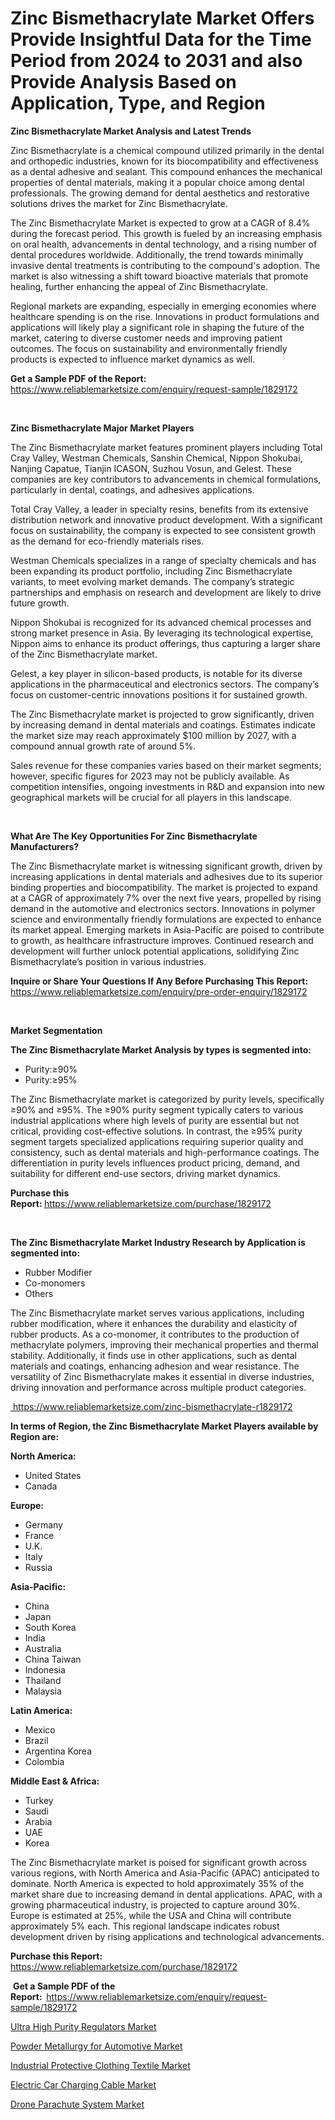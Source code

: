 <p><h1>Zinc Bismethacrylate Market Offers Provide Insightful Data for the Time Period from 2024 to 2031 and also Provide Analysis Based on Application, Type, and Region</h1></p><p><strong>Zinc Bismethacrylate Market Analysis and Latest Trends</strong></p>
<p><p>Zinc Bismethacrylate is a chemical compound utilized primarily in the dental and orthopedic industries, known for its biocompatibility and effectiveness as a dental adhesive and sealant. This compound enhances the mechanical properties of dental materials, making it a popular choice among dental professionals. The growing demand for dental aesthetics and restorative solutions drives the market for Zinc Bismethacrylate.</p><p>The Zinc Bismethacrylate Market is expected to grow at a CAGR of 8.4% during the forecast period. This growth is fueled by an increasing emphasis on oral health, advancements in dental technology, and a rising number of dental procedures worldwide. Additionally, the trend towards minimally invasive dental treatments is contributing to the compound's adoption. The market is also witnessing a shift toward bioactive materials that promote healing, further enhancing the appeal of Zinc Bismethacrylate.</p><p>Regional markets are expanding, especially in emerging economies where healthcare spending is on the rise. Innovations in product formulations and applications will likely play a significant role in shaping the future of the market, catering to diverse customer needs and improving patient outcomes. The focus on sustainability and environmentally friendly products is expected to influence market dynamics as well.</p></p>
<p><strong>Get a Sample PDF of the Report:&nbsp;</strong> <a href="https://www.reliablemarketsize.com/enquiry/request-sample/1829172?utm_campaign=1186&utm_medium=2&utm_source=Github&utm_content=ia&utm_term=15102024&utm_id=zinc-bismethacrylate">https://www.reliablemarketsize.com/enquiry/request-sample/1829172</a></p>
<p>&nbsp;</p>
<p><strong>Zinc Bismethacrylate Major Market Players</strong></p>
<p><p>The Zinc Bismethacrylate market features prominent players including Total Cray Valley, Westman Chemicals, Sanshin Chemical, Nippon Shokubai, Nanjing Capatue, Tianjin ICASON, Suzhou Vosun, and Gelest. These companies are key contributors to advancements in chemical formulations, particularly in dental, coatings, and adhesives applications.</p><p>Total Cray Valley, a leader in specialty resins, benefits from its extensive distribution network and innovative product development. With a significant focus on sustainability, the company is expected to see consistent growth as the demand for eco-friendly materials rises. </p><p>Westman Chemicals specializes in a range of specialty chemicals and has been expanding its product portfolio, including Zinc Bismethacrylate variants, to meet evolving market demands. The company’s strategic partnerships and emphasis on research and development are likely to drive future growth.</p><p>Nippon Shokubai is recognized for its advanced chemical processes and strong market presence in Asia. By leveraging its technological expertise, Nippon aims to enhance its product offerings, thus capturing a larger share of the Zinc Bismethacrylate market.</p><p>Gelest, a key player in silicon-based products, is notable for its diverse applications in the pharmaceutical and electronics sectors. The company’s focus on customer-centric innovations positions it for sustained growth.</p><p>The Zinc Bismethacrylate market is projected to grow significantly, driven by increasing demand in dental materials and coatings. Estimates indicate the market size may reach approximately $100 million by 2027, with a compound annual growth rate of around 5%.</p><p>Sales revenue for these companies varies based on their market segments; however, specific figures for 2023 may not be publicly available. As competition intensifies, ongoing investments in R&D and expansion into new geographical markets will be crucial for all players in this landscape.</p></p>
<p>&nbsp;</p>
<p><strong>What Are The Key Opportunities For Zinc Bismethacrylate Manufacturers?</strong></p>
<p><p>The Zinc Bismethacrylate market is witnessing significant growth, driven by increasing applications in dental materials and adhesives due to its superior binding properties and biocompatibility. The market is projected to expand at a CAGR of approximately 7% over the next five years, propelled by rising demand in the automotive and electronics sectors. Innovations in polymer science and environmentally friendly formulations are expected to enhance its market appeal. Emerging markets in Asia-Pacific are poised to contribute to growth, as healthcare infrastructure improves. Continued research and development will further unlock potential applications, solidifying Zinc Bismethacrylate’s position in various industries.</p></p>
<p><strong>Inquire or Share Your Questions If Any Before Purchasing This Report:</strong> <a href="https://www.reliablemarketsize.com/enquiry/pre-order-enquiry/1829172?utm_campaign=1186&utm_medium=2&utm_source=Github&utm_content=ia&utm_term=15102024&utm_id=zinc-bismethacrylate">https://www.reliablemarketsize.com/enquiry/pre-order-enquiry/1829172</a></p>
<p>&nbsp;</p>
<p><strong>Market Segmentation</strong></p>
<p><strong>The Zinc Bismethacrylate Market Analysis by types is segmented into:</strong></p>
<p><ul><li>Purity:≥90%</li><li>Purity:≥95%</li></ul></p>
<p><p>The Zinc Bismethacrylate market is categorized by purity levels, specifically ≥90% and ≥95%. The ≥90% purity segment typically caters to various industrial applications where high levels of purity are essential but not critical, providing cost-effective solutions. In contrast, the ≥95% purity segment targets specialized applications requiring superior quality and consistency, such as dental materials and high-performance coatings. The differentiation in purity levels influences product pricing, demand, and suitability for different end-use sectors, driving market dynamics.</p></p>
<p><strong>Purchase this Report:&nbsp;</strong><a href="https://www.reliablemarketsize.com/purchase/1829172?utm_campaign=1186&utm_medium=2&utm_source=Github&utm_content=ia&utm_term=15102024&utm_id=zinc-bismethacrylate">https://www.reliablemarketsize.com/purchase/1829172</a></p>
<p>&nbsp;</p>
<p><strong>The Zinc Bismethacrylate Market Industry Research by Application is segmented into:</strong></p>
<p><ul><li>Rubber Modifier</li><li>Co-monomers</li><li>Others</li></ul></p>
<p><p>The Zinc Bismethacrylate market serves various applications, including rubber modification, where it enhances the durability and elasticity of rubber products. As a co-monomer, it contributes to the production of methacrylate polymers, improving their mechanical properties and thermal stability. Additionally, it finds use in other applications, such as dental materials and coatings, enhancing adhesion and wear resistance. The versatility of Zinc Bismethacrylate makes it essential in diverse industries, driving innovation and performance across multiple product categories.</p></p>
<p><a href="https://www.reliablemarketsize.com/zinc-bismethacrylate-r1829172?utm_campaign=1186&utm_medium=2&utm_source=Github&utm_content=ia&utm_term=15102024&utm_id=zinc-bismethacrylate">&nbsp;https://www.reliablemarketsize.com/zinc-bismethacrylate-r1829172</a></p>
<p><strong>In terms of Region, the Zinc Bismethacrylate Market Players available by Region are:</strong></p>
<p>
    <p> <strong> North America: </strong>
        <ul>
            <li>United States</li>
            <li>Canada</li>
        </ul>
        </p> 
    <p> <strong> Europe: </strong>
        <ul>
            <li>Germany</li>
            <li>France</li>
            <li>U.K.</li>
            <li>Italy</li>
            <li>Russia</li>
        </ul>
        </p> 
    <p> <strong> Asia-Pacific: </strong>
        <ul>
            <li>China</li>
            <li>Japan</li>
            <li>South Korea</li>
            <li>India</li>
            <li>Australia</li>
            <li>China Taiwan</li>
            <li>Indonesia</li>
            <li>Thailand</li>
            <li>Malaysia</li>
        </ul>
        </p> 
    <p> <strong> Latin America: </strong>
        <ul>
            <li>Mexico</li>
            <li>Brazil</li>
            <li>Argentina Korea</li>
            <li>Colombia</li>
        </ul>
        </p> 
    <p> <strong> Middle East & Africa: </strong>
        <ul>
            <li>Turkey</li>
            <li>Saudi</li>
            <li>Arabia</li>
            <li>UAE</li>
            <li>Korea</li>
        </ul>
    </p>
    </p>
<p><p>The Zinc Bismethacrylate market is poised for significant growth across various regions, with North America and Asia-Pacific (APAC) anticipated to dominate. North America is expected to hold approximately 35% of the market share due to increasing demand in dental applications. APAC, with a growing pharmaceutical industry, is projected to capture around 30%. Europe is estimated at 25%, while the USA and China will contribute approximately 5% each. This regional landscape indicates robust development driven by rising applications and technological advancements.</p></p>
<p><strong>Purchase this Report: </strong><a href="https://www.reliablemarketsize.com/purchase/1829172?utm_campaign=1186&utm_medium=2&utm_source=Github&utm_content=ia&utm_term=15102024&utm_id=zinc-bismethacrylate">https://www.reliablemarketsize.com/purchase/1829172</a></p>
<p>&nbsp;<strong>Get a Sample PDF of the Report:&nbsp;&nbsp;</strong><a href="https://www.reliablemarketsize.com/enquiry/request-sample/1829172?utm_campaign=1186&utm_medium=2&utm_source=Github&utm_content=ia&utm_term=15102024&utm_id=zinc-bismethacrylate">https://www.reliablemarketsize.com/enquiry/request-sample/1829172</a></p>
<p><strong></strong></p>
<p><p><a href="https://issuu.com/reportprime-2/docs/ultra-high-purity-regulators-market_38ad63bf68b74a?utm_campaign=1186&utm_medium=2&utm_source=Github&utm_content=ia&utm_term=15102024&utm_id=zinc-bismethacrylate">Ultra High Purity Regulators Market</a></p><p><a href="https://github.com/b9uxfeyen/Market-Research-Report-List-1/blob/main/powder-metallurgy-for-automotive-market.md?utm_campaign=1186&utm_medium=2&utm_source=Github&utm_content=ia&utm_term=15102024&utm_id=zinc-bismethacrylate">Powder Metallurgy for Automotive Market</a></p><p><a href="https://github.com/loree7bmunk/Market-Research-Report-List-1/blob/main/industrial-protective-clothing-textile-market.md?utm_campaign=1186&utm_medium=2&utm_source=Github&utm_content=ia&utm_term=15102024&utm_id=zinc-bismethacrylate">Industrial Protective Clothing Textile Market</a></p><p><a href="https://www.linkedin.com/pulse/emerging-technologies-reshaping-electric-car-charging-cable-market-omfvc?utm_campaign=1186&utm_medium=2&utm_source=Github&utm_content=ia&utm_term=15102024&utm_id=zinc-bismethacrylate">Electric Car Charging Cable Market</a></p><p><a href="https://www.linkedin.com/pulse/global-drone-parachute-system-market-focus-product-type-spring-8ndmc?utm_campaign=1186&utm_medium=2&utm_source=Github&utm_content=ia&utm_term=15102024&utm_id=zinc-bismethacrylate">Drone Parachute System Market</a></p></p>